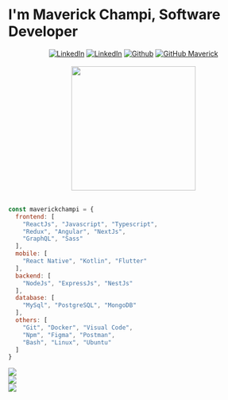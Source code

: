 # I'm Maverick Champi, Software Developer
  
<div align="center">
  <a href="https://maverickchampi.vercel.app" target="_blank"><img src="https://img.shields.io/static/v1?style=for-the-badge&message=Portfolio&color=454546&label=" alt="LinkedIn" /></a>
  <a href="https://www.linkedin.com/in/maverickchampi/" target="_blank"><img src="https://img.shields.io/static/v1?style=for-the-badge&message=LinkedIn&color=0A66C2&label=" alt="LinkedIn" /></a>
  <a href="https://github.com/maverickchampi" target="_blank"><img src="https://img.shields.io/static/v1?style=for-the-badge&message=Github&color=151b23&logo=github&logoColor=FFFFFF&label=" alt="Github" /></a>
  <a href="https://github.com/maverickchampi"><img src="https://img.shields.io/github/followers/maverickchampi?label=Follow&style=social" alt="GitHub Maverick"></a>
</div>

<br>

<div align="center">
  <img src="https://i.ibb.co/rp1tLqR/cat-computer.gif" width="250"/>
</div>

<br>

```javascript
const maverickchampi = {
  frontend: [
    "ReactJs", "Javascript", "Typescript",
    "Redux", "Angular", "NextJs",
    "GraphQL", "Sass"
  ],
  mobile: [
    "React Native", "Kotlin", "Flutter"
  ],
  backend: [
    "NodeJs", "ExpressJs", "NestJs"
  ],
  database: [
    "MySql", "PostgreSQL", "MongoDB"
  ],
  others: [
    "Git", "Docker", "Visual Code",
    "Npm", "Figma", "Postman",
    "Bash", "Linux", "Ubuntu"
  ]
}
```

<a href="https://skillicons.dev"><img src="https://skillicons.dev/icons?i=react,js,ts,redux,angular,nextjs,graphql,sass" /></a>
<br>
<a href="https://skillicons.dev"><img src="https://skillicons.dev/icons?i=kotlin,flutter,nodejs,express,nestjs,mysql,postgres,mongodb" /></a>
<br>
<a href="https://skillicons.dev"><img src="https://skillicons.dev/icons?i=git,docker,vscode,npm,figma,postman,bash,linux,ubuntu" /></a>

